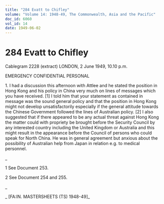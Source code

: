 ```yaml
---
title: "284 Evatt to Chifley"
volume: "Volume 14: 1948-49, The Commonwealth, Asia and the Pacific"
doc_id: 6060
vol_id: 14
date: 1949-06-02
---
```


# 284 Evatt to Chifley

Cablegram 2228 (extract) LONDON, 2 June 1949, 10.10 p.m.

EMERGENCY CONFIDENTIAL PERSONAL

1\. I had a discussion this afternoon with Attlee and he stated the position in Hong Kong and his policy in China very much on lines of messages which you have received. [1] I told him that your statement as contained in message was the sound general policy and that the position in Hong Kong might not develop unsatisfactorily especially if the general attitude towards the Chinese Government followed the lines of Australian policy. [2] I also suggested that if there appeared to be any actual threat against Hong Kong the matter could with propriety be brought before the Security Council by any interested country including the United Kingdom or Australia and this might result in the appearance before the Council of persons who could speak for North China. He was in general agreement but anxious about the possibility of Australian help from Japan in relation e.g. to medical personnel.

_

1 See Document 253.

2 See Document 254 and 255.

_

_ [FA:IN. MASTERSHEETS (TS) 1948-49]_
